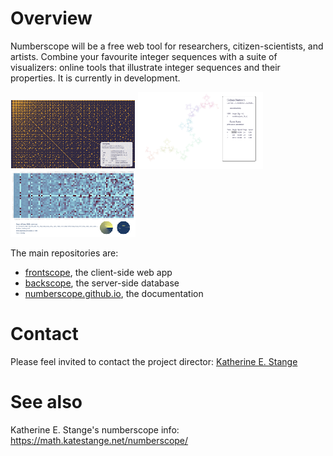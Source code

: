 # Overview
Numberscope will be a free web tool for researchers, citizen-scientists, and artists.  Combine your favourite integer sequences with a suite of visualizers:  online tools that illustrate integer sequences and their properties.  It is currently in development.

![Example1](/assets/example-diff-200.png) ![Example2](/assets/example-turtle-200.png) ![Example3](/assets/example-stats-200.png)

The main repositories are:
- [frontscope](https://github.com/numberscope/frontscope), the client-side web app
- [backscope](https://github.com/numberscope/backscope), the server-side database
- [numberscope.github.io](https://github.com/numberscope/numberscope.github.io), the documentation

# Contact
Please feel invited to contact the project director:  [Katherine E. Stange](https://math.katestange.net)

# See also
Katherine E. Stange's numberscope info: https://math.katestange.net/numberscope/
